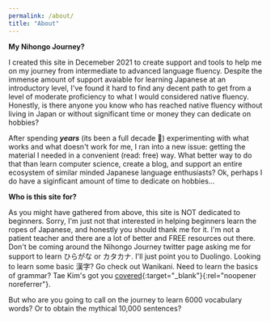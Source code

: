 ```yaml
---
permalink: /about/
title: "About"
---
```


**My Nihongo Journey?**

I created this site in Decemeber 2021 to create support and tools to help me on my journey from intermediate to advanced language fluency.  Despite the immense amount of support avaiable for learning Japanese at an introductory level, I've found it hard to find any decent path to get from a level of moderate proficiency to what I would considered native fluency. Honestly, is there anyone you know who has reached native fluency without living in Japan or without significant time or money they can dedicate on hobbies? 

After spending ***years*** (its been a full decade 🤫) experimenting with what works and what doesn't work for me, I ran into a new issue: getting the material I needed in a convenient (read: free) way. What better way to do that than learn computer science, create a blog, and support an entire ecosystem of similar minded Japanese language enthusiasts? Ok, perhaps I do have a siginficant amount of time to dedicate on hobbies...

**Who is this site for?**

As you might have gathered from above, this site is NOT dedicated to beginners. Sorry, I'm just not that interested in helping beginners learn the ropes of Japanese, and honestly you should thank me for it. I'm not a patient teacher and there are a lot of better and FREE resources out there. Don't be coming around the Nihongo Journey twitter page asking me for support to learn ひらがな or カタカナ. I'll just point you to Duolingo. Looking to learn some basic 漢字? Go check out Wanikani. Need to learn the basics of grammar? Tae Kim's got you [covered](http://guidetojapanese.org/learn/grammar){:target="_blank"}{:rel="noopener noreferrer"}. 

But who are you going to call on the journey to learn 6000 vocabulary words? Or to obtain the mythical 10,000 sentences?



